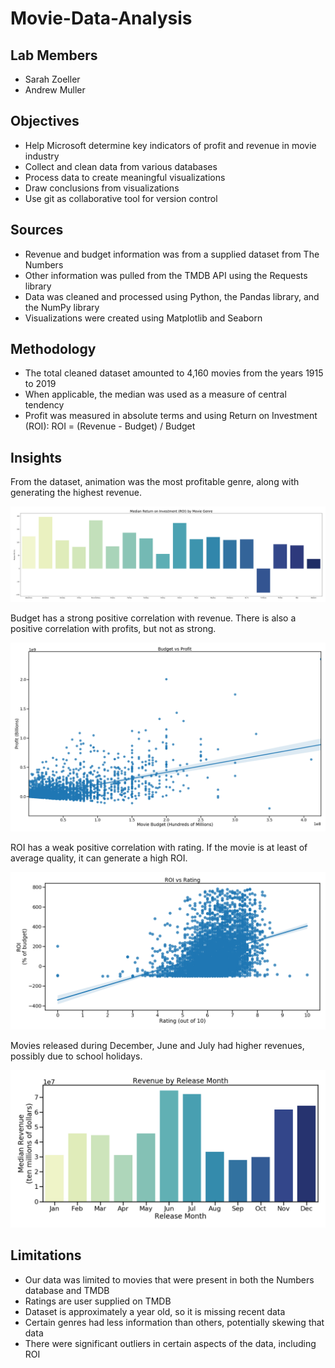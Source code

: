 # Movie-Data-Analysis
## Lab Members
- Sarah Zoeller
- Andrew Muller
## Objectives
- Help Microsoft determine key indicators of profit and revenue in movie industry
- Collect and clean data from various databases
- Process data to create meaningful visualizations
- Draw conclusions from visualizations
- Use git as collaborative tool for version control
## Sources
- Revenue and budget information was from a supplied dataset from The Numbers 
- Other information was pulled from the TMDB API using the Requests library
- Data was cleaned and processed using Python, the Pandas library, and the NumPy library
- Visualizations were created using Matplotlib and Seaborn
## Methodology
- The total cleaned dataset amounted to 4,160 movies from the years 1915 to 2019
- When applicable, the median was used as a measure of central tendency
- Profit was measured in absolute terms and using Return on Investment (ROI):
  ROI = (Revenue - Budget) / Budget
## Insights
  From the dataset, animation was the most profitable genre, along with generating the highest revenue.
  
  ![genre](/Visualizations/genre_and_budget_analysis/median_roi_genre.png)
  
  Budget has a strong positive correlation with revenue. There is also a positive correlation with profits, but not as strong.
  
  ![genre](/Visualizations/genre_and_budget_analysis/budget_v_profit.png)

  ROI has a weak positive correlation with rating. If the movie is at least of average quality, it can generate a high ROI.
  
  ![genre](/Visualizations/ratings_analysis/roi_vs_rating.png)
  
  Movies released during December, June and July had higher revenues, possibly due to school holidays.
  
  ![genre](/Visualizations/release_month_analysis/revenue_by_release_month.png)
  
  ## Limitations
  
  - Our data was limited to movies that were present in both the Numbers database and TMDB
  - Ratings are user supplied on TMDB
  - Dataset is approximately a year old, so it is missing recent data
  - Certain genres had less information than others, potentially skewing that data
  - There were significant outliers in certain aspects of the data, including ROI
